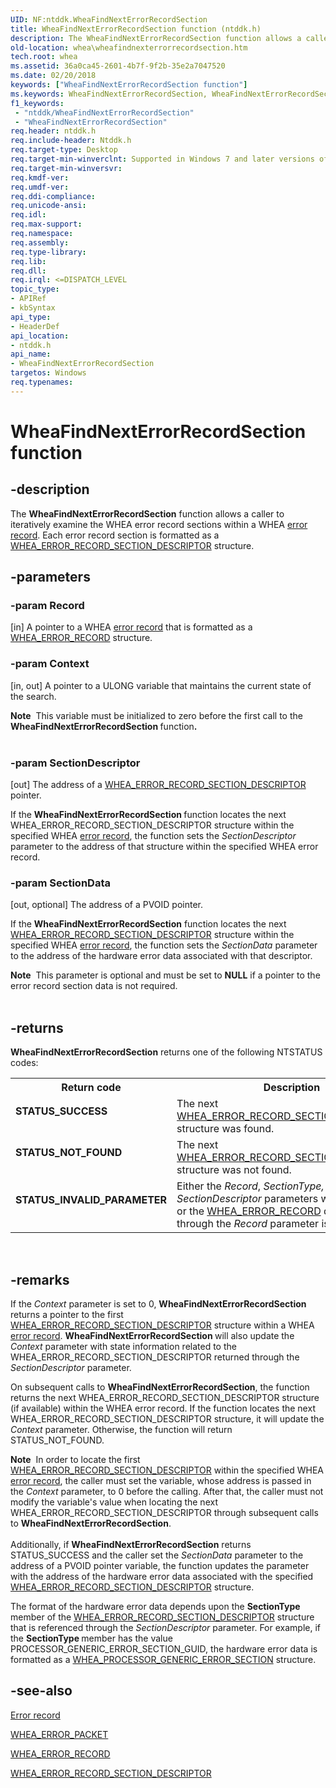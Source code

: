 ```yaml
---
UID: NF:ntddk.WheaFindNextErrorRecordSection
title: WheaFindNextErrorRecordSection function (ntddk.h)
description: The WheaFindNextErrorRecordSection function allows a caller to iteratively examine the WHEA error record sections within a WHEA error record. Each error record section is formatted as a WHEA_ERROR_RECORD_SECTION_DESCRIPTOR structure.
old-location: whea\wheafindnexterrorrecordsection.htm
tech.root: whea
ms.assetid: 36a0ca45-2601-4b7f-9f2b-35e2a7047520
ms.date: 02/20/2018
keywords: ["WheaFindNextErrorRecordSection function"]
ms.keywords: WheaFindNextErrorRecordSection, WheaFindNextErrorRecordSection function [WHEA Drivers and Applications], ntddk/WheaFindNextErrorRecordSection, whea.wheafindnexterrorrecordsection, whearef2_9beb5b85-6c25-49e5-9abc-bcb8e343c8c9.xml
f1_keywords:
 - "ntddk/WheaFindNextErrorRecordSection"
 - "WheaFindNextErrorRecordSection"
req.header: ntddk.h
req.include-header: Ntddk.h
req.target-type: Desktop
req.target-min-winverclnt: Supported in Windows 7 and later versions of Windows.
req.target-min-winversvr: 
req.kmdf-ver: 
req.umdf-ver: 
req.ddi-compliance: 
req.unicode-ansi: 
req.idl: 
req.max-support: 
req.namespace: 
req.assembly: 
req.type-library: 
req.lib: 
req.dll: 
req.irql: <=DISPATCH_LEVEL
topic_type:
- APIRef
- kbSyntax
api_type:
- HeaderDef
api_location:
- ntddk.h
api_name:
- WheaFindNextErrorRecordSection
targetos: Windows
req.typenames: 
---
```


# WheaFindNextErrorRecordSection function


## -description


The <b>WheaFindNextErrorRecordSection</b> function allows a caller to iteratively examine the WHEA error record sections within a WHEA <a href="https://docs.microsoft.com/windows-hardware/drivers/whea/error-records">error record</a>. Each error record section is formatted as a <a href="https://docs.microsoft.com/windows-hardware/drivers/ddi/ntddk/ns-ntddk-_whea_error_record_section_descriptor">WHEA_ERROR_RECORD_SECTION_DESCRIPTOR</a> structure.


## -parameters




### -param Record 
[in]
A pointer to a WHEA <a href="https://docs.microsoft.com/windows-hardware/drivers/whea/error-records">error record</a> that is formatted as a <a href="https://docs.microsoft.com/windows-hardware/drivers/ddi/ntddk/ns-ntddk-_whea_error_record">WHEA_ERROR_RECORD</a> structure.


### -param Context 
[in, out]
A pointer to a ULONG variable that maintains the current state of the search. 

<div class="alert"><b>Note</b>  This variable must be initialized to zero before the first call to the <b>WheaFindNextErrorRecordSection </b>function<b>.</b></div>
<div> </div>

### -param SectionDescriptor 
[out]
The address of a <a href="https://docs.microsoft.com/windows-hardware/drivers/ddi/ntddk/ns-ntddk-_whea_error_record_section_descriptor">WHEA_ERROR_RECORD_SECTION_DESCRIPTOR</a> pointer. 

If the <b>WheaFindNextErrorRecordSection </b>function locates the next WHEA_ERROR_RECORD_SECTION_DESCRIPTOR structure within the specified WHEA <a href="https://docs.microsoft.com/windows-hardware/drivers/whea/error-records">error record</a>, the function sets the <i>SectionDescriptor </i>parameter to the address of that structure within the specified WHEA error record.


### -param SectionData 
[out, optional]
The address of a PVOID pointer.

If the <b>WheaFindNextErrorRecordSection</b> function locates the next <a href="https://docs.microsoft.com/windows-hardware/drivers/ddi/ntddk/ns-ntddk-_whea_error_record_section_descriptor">WHEA_ERROR_RECORD_SECTION_DESCRIPTOR</a> structure within the specified WHEA <a href="https://docs.microsoft.com/windows-hardware/drivers/whea/error-records">error record</a>, the function sets the <i>SectionData</i> parameter to the address of the hardware error data associated with that descriptor.

<div class="alert"><b>Note</b>  This parameter is optional and must be set to <b>NULL</b> if a pointer to the error record section data is not required.</div>
<div> </div>

## -returns



<b>WheaFindNextErrorRecordSection</b> returns one of the following NTSTATUS codes:

<table>
<tr>
<th>Return code</th>
<th>Description</th>
</tr>
<tr>
<td width="40%">
<dl>
<dt><b>STATUS_SUCCESS</b></dt>
</dl>
</td>
<td width="60%">
The next  <a href="https://docs.microsoft.com/windows-hardware/drivers/ddi/ntddk/ns-ntddk-_whea_error_record_section_descriptor">WHEA_ERROR_RECORD_SECTION_DESCRIPTOR</a> structure was found. 

</td>
</tr>
<tr>
<td width="40%">
<dl>
<dt><b>STATUS_NOT_FOUND</b></dt>
</dl>
</td>
<td width="60%">
The next <a href="https://docs.microsoft.com/windows-hardware/drivers/ddi/ntddk/ns-ntddk-_whea_error_record_section_descriptor">WHEA_ERROR_RECORD_SECTION_DESCRIPTOR</a> structure was not found.

</td>
</tr>
<tr>
<td width="40%">
<dl>
<dt><b>STATUS_INVALID_PARAMETER</b></dt>
</dl>
</td>
<td width="60%">
Either the <i>Record</i>, <i>SectionType,</i> or <i>SectionDescriptor</i> parameters were set to <b>NULL</b>, or the <a href="https://docs.microsoft.com/windows-hardware/drivers/ddi/ntddk/ns-ntddk-_whea_error_record">WHEA_ERROR_RECORD</a> data referenced through the <i>Record </i>parameter is invalid.

</td>
</tr>
</table>
 




## -remarks



If the <i>Context</i> parameter is set to 0, <b>WheaFindNextErrorRecordSection </b>returns a pointer to the first <a href="https://docs.microsoft.com/windows-hardware/drivers/ddi/ntddk/ns-ntddk-_whea_error_record_section_descriptor">WHEA_ERROR_RECORD_SECTION_DESCRIPTOR</a> structure within a WHEA <a href="https://docs.microsoft.com/windows-hardware/drivers/whea/error-records">error record</a>. <b>WheaFindNextErrorRecordSection </b>will also update the <i>Context</i> parameter with state information related to the WHEA_ERROR_RECORD_SECTION_DESCRIPTOR returned through the <i>SectionDescriptor</i> parameter.

On subsequent calls to <b>WheaFindNextErrorRecordSection</b>, the function returns the next WHEA_ERROR_RECORD_SECTION_DESCRIPTOR structure (if available) within the WHEA error record. If the function locates the next WHEA_ERROR_RECORD_SECTION_DESCRIPTOR structure, it will update the <i>Context</i> parameter. Otherwise, the function will return STATUS_NOT_FOUND.

<div class="alert"><b>Note</b>  In order to locate the first <a href="https://docs.microsoft.com/windows-hardware/drivers/ddi/ntddk/ns-ntddk-_whea_error_record_section_descriptor">WHEA_ERROR_RECORD_SECTION_DESCRIPTOR</a> within the specified WHEA <a href="https://docs.microsoft.com/windows-hardware/drivers/whea/error-records">error record</a>, the caller must set the variable, whose address is passed in the <i>Context</i> parameter, to 0 before the calling. After that, the caller must not modify the variable's value when locating the next WHEA_ERROR_RECORD_SECTION_DESCRIPTOR through subsequent calls to <b>WheaFindNextErrorRecordSection</b>.</div>
<div> </div>
Additionally, if <b>WheaFindNextErrorRecordSection</b> returns STATUS_SUCCESS and the caller set the <i>SectionData</i> parameter to the address of a PVOID pointer variable, the function updates the parameter with the address of the hardware error data associated with the specified <a href="https://docs.microsoft.com/windows-hardware/drivers/ddi/ntddk/ns-ntddk-_whea_error_record_section_descriptor">WHEA_ERROR_RECORD_SECTION_DESCRIPTOR</a> structure. 

The format of the hardware error data depends upon the <b>SectionType </b>member of the <a href="https://docs.microsoft.com/windows-hardware/drivers/ddi/ntddk/ns-ntddk-_whea_error_record_section_descriptor">WHEA_ERROR_RECORD_SECTION_DESCRIPTOR</a> structure that is referenced through the <i>SectionDescriptor </i>parameter. For example, if the <b>SectionType </b>member has the value PROCESSOR_GENERIC_ERROR_SECTION_GUID, the hardware error data is formatted as a <a href="https://docs.microsoft.com/windows-hardware/drivers/ddi/ntddk/ns-ntddk-_whea_processor_generic_error_section">WHEA_PROCESSOR_GENERIC_ERROR_SECTION</a> structure.




## -see-also




<a href="https://docs.microsoft.com/windows-hardware/drivers/whea/error-records">Error record</a>



<a href="https://docs.microsoft.com/previous-versions/windows/hardware/drivers/ff560465(v=vs.85)">WHEA_ERROR_PACKET</a>



<a href="https://docs.microsoft.com/windows-hardware/drivers/ddi/ntddk/ns-ntddk-_whea_error_record">WHEA_ERROR_RECORD</a>



<a href="https://docs.microsoft.com/windows-hardware/drivers/ddi/ntddk/ns-ntddk-_whea_error_record_section_descriptor">WHEA_ERROR_RECORD_SECTION_DESCRIPTOR</a>
 

 

